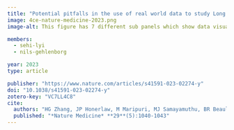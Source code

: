 ```yaml
---
title: "Potential pitfalls in the use of real world data to study Long COVID"
image: 4ce-nature-medicine-2023.png
image-alt: This figure has 7 different sub panels which show data visualizations of long COVID related data. 

members:
  - sehi-lyi
  - nils-gehlenborg

year: 2023
type: article

publisher: "https://www.nature.com/articles/s41591-023-02274-y"
doi: "10.1038/s41591-023-02274-y"
zotero-key: "VC7LL4C8"
cite:
  authors: "HG Zhang, JP Honerlaw, M Maripuri, MJ Samayamuthu, BR Beaulieu-Jones, HS Baig, S L’Yi, YL Ho, M Morris, VA Panickan, X Wang, GM Weber, KP Liao, S Visweswaran, BWQ Tan, W Yuan, N Gehlenborg, S Muralidhar, RB Ramoni, *The Consortium for Clinical Characterization of COVID-19 by EHR (4CE)*, IS Kohane, Z Xia, K Cho, T Cai, GA Brat"
  published: "*Nature Medicine* **29**(5):1040-1043"
---
```



